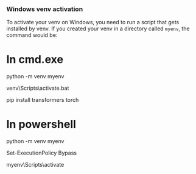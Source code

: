 
### Windows venv activation

To activate your venv on Windows, you need to run a script that gets installed by venv. If you created your venv in a directory called `myenv`, the command would be:

# In cmd.exe

python -m venv myenv

venv\Scripts\activate.bat

pip install transformers torch

# In powershell
python -m venv myenv

Set-ExecutionPolicy Bypass 

myenv\Scripts\activate